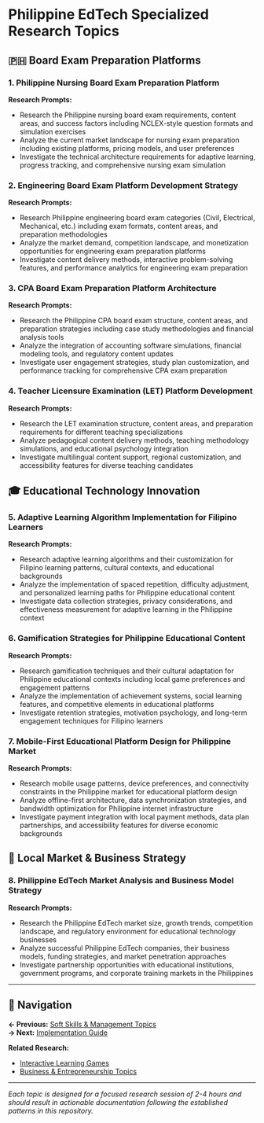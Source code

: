 # Philippine EdTech Specialized Research Topics

## 🇵🇭 Board Exam Preparation Platforms

### 1. Philippine Nursing Board Exam Preparation Platform
**Research Prompts:**
- Research the Philippine nursing board exam requirements, content areas, and success factors including NCLEX-style question formats and simulation exercises
- Analyze the current market landscape for nursing exam preparation including existing platforms, pricing models, and user preferences
- Investigate the technical architecture requirements for adaptive learning, progress tracking, and comprehensive nursing exam simulation

### 2. Engineering Board Exam Platform Development Strategy
**Research Prompts:**
- Research Philippine engineering board exam categories (Civil, Electrical, Mechanical, etc.) including exam formats, content areas, and preparation methodologies
- Analyze the market demand, competition landscape, and monetization opportunities for engineering exam preparation platforms
- Investigate content delivery methods, interactive problem-solving features, and performance analytics for engineering exam preparation

### 3. CPA Board Exam Preparation Platform Architecture
**Research Prompts:**
- Research the Philippine CPA board exam structure, content areas, and preparation strategies including case study methodologies and financial analysis tools
- Analyze the integration of accounting software simulations, financial modeling tools, and regulatory content updates
- Investigate user engagement strategies, study plan customization, and performance tracking for comprehensive CPA exam preparation

### 4. Teacher Licensure Examination (LET) Platform Development
**Research Prompts:**
- Research the LET examination structure, content areas, and preparation requirements for different teaching specializations
- Analyze pedagogical content delivery methods, teaching methodology simulations, and educational psychology integration
- Investigate multilingual content support, regional customization, and accessibility features for diverse teaching candidates

## 🎓 Educational Technology Innovation

### 5. Adaptive Learning Algorithm Implementation for Filipino Learners
**Research Prompts:**
- Research adaptive learning algorithms and their customization for Filipino learning patterns, cultural contexts, and educational backgrounds
- Analyze the implementation of spaced repetition, difficulty adjustment, and personalized learning paths for Philippine educational content
- Investigate data collection strategies, privacy considerations, and effectiveness measurement for adaptive learning in the Philippine context

### 6. Gamification Strategies for Philippine Educational Content
**Research Prompts:**
- Research gamification techniques and their cultural adaptation for Philippine educational contexts including local game preferences and engagement patterns
- Analyze the implementation of achievement systems, social learning features, and competitive elements in educational platforms
- Investigate retention strategies, motivation psychology, and long-term engagement techniques for Filipino learners

### 7. Mobile-First Educational Platform Design for Philippine Market
**Research Prompts:**
- Research mobile usage patterns, device preferences, and connectivity constraints in the Philippine market for educational platform design
- Analyze offline-first architecture, data synchronization strategies, and bandwidth optimization for Philippine internet infrastructure
- Investigate payment integration with local payment methods, data plan partnerships, and accessibility features for diverse economic backgrounds

## 💼 Local Market & Business Strategy

### 8. Philippine EdTech Market Analysis and Business Model Strategy
**Research Prompts:**
- Research the Philippine EdTech market size, growth trends, competition landscape, and regulatory environment for educational technology businesses
- Analyze successful Philippine EdTech companies, their business models, funding strategies, and market penetration approaches
- Investigate partnership opportunities with educational institutions, government programs, and corporate training markets in the Philippines

---

## 🔗 Navigation

**← Previous:** [Soft Skills & Management Topics](./soft-skills-management-topics.md)  
**→ Next:** [Implementation Guide](./implementation-guide.md)

**Related Research:**
- [Interactive Learning Games](../../team-activities/interactive-learning-games/README.md)
- [Business & Entrepreneurship Topics](./business-entrepreneurship-topics.md)

---

*Each topic is designed for a focused research session of 2-4 hours and should result in actionable documentation following the established patterns in this repository.*